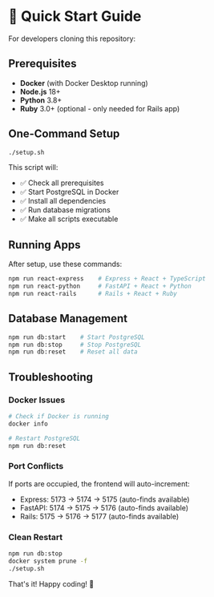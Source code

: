 # 🚀 Quick Start Guide

For developers cloning this repository:

## Prerequisites

- **Docker** (with Docker Desktop running)
- **Node.js** 18+ 
- **Python** 3.8+
- **Ruby** 3.0+ (optional - only needed for Rails app)

## One-Command Setup

```bash
./setup.sh
```

This script will:
- ✅ Check all prerequisites
- ✅ Start PostgreSQL in Docker
- ✅ Install all dependencies
- ✅ Run database migrations
- ✅ Make all scripts executable

## Running Apps

After setup, use these commands:

```bash
npm run react-express    # Express + React + TypeScript
npm run react-python     # FastAPI + React + Python  
npm run react-rails      # Rails + React + Ruby
```

## Database Management

```bash
npm run db:start    # Start PostgreSQL
npm run db:stop     # Stop PostgreSQL
npm run db:reset    # Reset all data
```

## Troubleshooting

### Docker Issues
```bash
# Check if Docker is running
docker info

# Restart PostgreSQL
npm run db:reset
```

### Port Conflicts
If ports are occupied, the frontend will auto-increment:
- Express: 5173 → 5174 → 5175 (auto-finds available)
- FastAPI: 5174 → 5175 → 5176 (auto-finds available)
- Rails: 5175 → 5176 → 5177 (auto-finds available)

### Clean Restart
```bash
npm run db:stop
docker system prune -f
./setup.sh
```

That's it! Happy coding! 🎉
